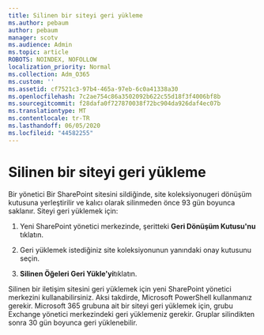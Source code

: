 ```yaml
---
title: Silinen bir siteyi geri yükleme
ms.author: pebaum
author: pebaum
manager: scotv
ms.audience: Admin
ms.topic: article
ROBOTS: NOINDEX, NOFOLLOW
localization_priority: Normal
ms.collection: Adm_O365
ms.custom: ''
ms.assetid: cf7521c3-97b4-465a-97eb-6c0a41338a30
ms.openlocfilehash: 7c2ae754c86a3502092b622c55d18f3f4006bf8b
ms.sourcegitcommit: f28dafa0f727870038f72bc904da926daf4ec07b
ms.translationtype: MT
ms.contentlocale: tr-TR
ms.lasthandoff: 06/05/2020
ms.locfileid: "44582255"
---
```

# <a name="restore-a-deleted-site"></a>Silinen bir siteyi geri yükleme

Bir yönetici Bir SharePoint sitesini sildiğinde, site koleksiyonugeri dönüşüm kutusuna yerleştirilir ve kalıcı olarak silinmeden önce 93 gün boyunca saklanır. Siteyi geri yüklemek için:
  
1. Yeni SharePoint yönetici merkezinde, şeritteki **Geri Dönüşüm Kutusu'nu** tıklatın. 
    
2. Geri yüklemek istediğiniz site koleksiyonunun yanındaki onay kutusunu seçin.
    
3. **Silinen Öğeleri Geri Yükle'yi**tıklatın.
    
Silinen bir iletişim sitesini geri yüklemek için yeni SharePoint yönetici merkezini kullanabilirsiniz. Aksi takdirde, Microsoft PowerShell kullanmanız gerekir. Microsoft 365 grubuna ait bir siteyi geri yüklemek için, grubu Exchange yönetici merkezindeki geri yüklemeniz gerekir. Gruplar silindikten sonra 30 gün boyunca geri yüklenebilir.
  

